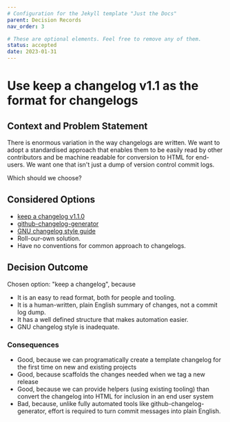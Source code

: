 ```yaml
---
# Configuration for the Jekyll template "Just the Docs"
parent: Decision Records
nav_order: 3

# These are optional elements. Feel free to remove any of them.
status: accepted
date: 2023-01-31
---
```

# Use keep a changelog v1.1 as the format for changelogs

## Context and Problem Statement

There is enormous variation in the way changelogs are written. We want to adopt a standardised approach that enables them to be easily read by other contributors and be machine readable for conversion to HTML for end-users. We want one that isn't just a dump of version control commit logs.

Which should we choose?

## Considered Options

* [keep a changelog v1.1.0](https://keepachangelog.com/en/1.1.0/)
* [github-changelog-generator](https://github.com/github-changelog-generator/github-changelog-generator#github-changelog-generator-)
* [GNU changelog style guide](https://www.gnu.org/prep/standards/html_node/Style-of-Change-Logs.html#Style-of-Change-Logs)
* Roll-our-own solution.
* Have no conventions for common approach to changelogs.

## Decision Outcome

Chosen option: "keep a changelog", because

* It is an easy to read format, both for people and tooling.
* It is a human-written, plain English summary of changes, not a commit log dump.
* It has a well defined structure that makes automation easier.
* GNU changelog style is inadequate.

### Consequences

* Good, because we can programatically create a template changelog for the first time on new and existing projects
* Good, because scaffolds the changes needed when we tag a new release
* Good, because we can provide helpers (using existing tooling) than convert the changelog into HTML for inclusion in an end user system
* Bad, because, unlike fully automated tools like github-changelog-generator, effort is required to turn commit messages into plain English.
